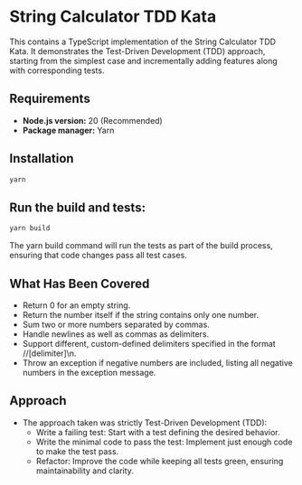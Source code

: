 # String Calculator TDD Kata

This contains a TypeScript implementation of the String Calculator TDD Kata. It demonstrates the Test-Driven Development (TDD) approach, starting from the simplest case and incrementally adding features along with corresponding tests.

## Requirements

- **Node.js version:** 20 (Recommended)
- **Package manager:** Yarn

## Installation
```bash
yarn
```

## Run the build and tests:
```bash
yarn build
```
The yarn build command will run the tests as part of the build process, ensuring that code changes pass all test cases.


## What Has Been Covered
- Return 0 for an empty string.
- Return the number itself if the string contains only one number.
- Sum two or more numbers separated by commas.
- Handle newlines as well as commas as delimiters.
- Support different, custom-defined delimiters specified in the format //[delimiter]\n.
- Throw an exception if negative numbers are included, listing all negative numbers in the exception message.

## Approach
- The approach taken was strictly Test-Driven Development (TDD):
    - Write a failing test: Start with a test defining the desired behavior.
    - Write the minimal code to pass the test: Implement just enough code to make the test pass.
    - Refactor: Improve the code while keeping all tests green, ensuring maintainability and clarity.